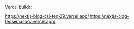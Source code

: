 Vercel builds: 

https://nextjs-blog-psi-ten-29.vercel.app/
https://nextjs-blog-tedsemashov.vercel.app/
 